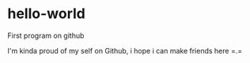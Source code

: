 # hello-world
First program on github

I'm kinda proud of my self on Github, i hope i can make friends here =.=
